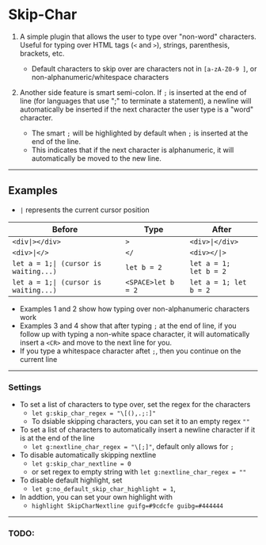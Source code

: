 # Skip-Char

1. A simple plugin that allows the user to type over "non-word" characters. Useful for
   typing over HTML tags (`<` and `>`), strings, parenthesis, brackets, etc.

   - Default characters to skip over are characters not in `[a-zA-Z0-9 ]`, or non-alphanumeric/whitespace characters

2. Another side feature is smart semi-colon. If `;` is inserted at the end of line (for languages that use ";" to
   terminate a statement), a newline will automatically be inserted if the next character
   the user type is a "word" character.
   - The smart `;` will be highlighted by default when `;` is inserted at the end of the line.
   - This indicates that if the next character is alphanumeric, it will automatically be moved to the new line.

---

## Examples

- `|` represents the current cursor position

| Before                                | Type               | After                        |
| ------------------------------------- | ------------------ | ---------------------------- |
| `<div\|></div>`                       | `>`                | `<div>\|</div>`              |
| `<div>\|</>`                          | `</`               | `<div></\|>`                 |
| `let a = 1;\| (cursor is waiting...)` | `let b = 2 `       | `let a = 1;`<br> `let b = 2` |
| `let a = 1;\| (cursor is waiting...)` | `<SPACE>let b = 2` | `let a = 1; let b = 2 `      |

- Examples 1 and 2 show how typing over non-alphanumeric characters work
- Examples 3 and 4 show that after typing `;` at the end of line, if you follow up with typing a non-white space character, it will automatically insert a `<CR>` and move to the next line for you.
- If you type a whitespace character aftet `;`, then you continue on the current line

---

### Settings

- To set a list of characters to type over, set the regex for the characters
  - `let g:skip_char_regex = "\[(),.;:]"`
  - To dsiable skipping characters, you can set it to an empty regex `""`
- To set a list of characters to automatically insert a newline character if it is at the end of the line
  - `let g:nextline_char_regex = "\[;]"`, default only allows for `;`
- To disable automatically skipping nextline
  - `let g:skip_char_nextline = 0`
  - or set regex to empty string with `let g:nextline_char_regex = ""`
- To disable default highlight, set
  - `let g:no_default_skip_char_highlight = 1`,
- In addtion, you can set your own highlight with
  - `highlight SkipCharNextline guifg=#9cdcfe guibg=#444444`

---

### TODO:
